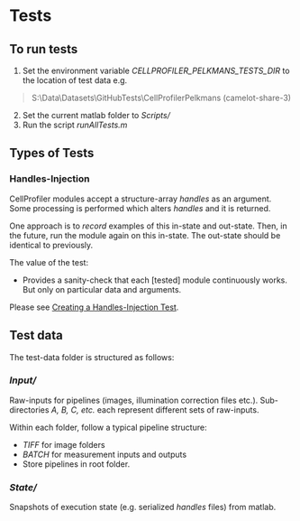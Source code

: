 # Tests

## To run tests
1. Set the environment variable *CELLPROFILER_PELKMANS_TESTS_DIR* to the location of test data e.g.
> S:\Data\Datasets\GitHubTests\CellProfilerPelkmans  (camelot-share-3)

2. Set the current matlab folder to *Scripts/*
3. Run the script *runAllTests.m*

## Types of Tests

### Handles-Injection 

CellProfiler modules accept a structure-array *handles* as an argument. Some processing is performed which alters *handles* and it is returned.

One approach is to *record* examples of this in-state and out-state. Then, in the future, run the module again on this in-state. The out-state should be identical to previously. 

The value of the test:

* Provides a sanity-check that each [tested] module continuously works. But only on particular data and arguments.

Please see [Creating a Handles-Injection Test](CREATING_HANDLES_INJECTION_TEST.md).

## Test data

The test-data folder is structured as follows:

### *Input/*
Raw-inputs for pipelines (images, illumination correction files etc.). Sub-directories *A, B, C, etc.* each represent different sets of raw-inputs.

Within each folder, follow a typical pipeline structure:
* *TIFF* for image folders
* *BATCH* for measurement inputs and outputs
* Store pipelines in root folder.

### *State/*
Snapshots of execution state (e.g. serialized *handles* files) from matlab.
